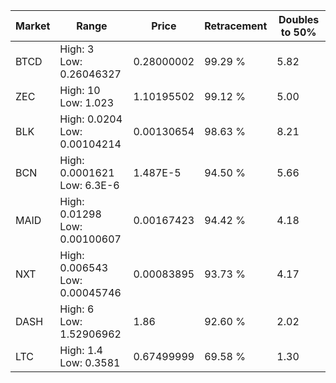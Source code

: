 | Market | Range | Price| Retracement | Doubles to 50% |
| --- | --- | --- | --- | --- |
| BTCD | High: 3<br />Low: 0.26046327 | 0.28000002 | 99.29 % | 5.82 |
| ZEC | High: 10<br />Low: 1.023 | 1.10195502 | 99.12 % | 5.00 |
| BLK | High: 0.0204<br />Low: 0.00104214 | 0.00130654 | 98.63 % | 8.21 |
| BCN | High: 0.0001621<br />Low: 6.3E-6 | 1.487E-5 | 94.50 % | 5.66 |
| MAID | High: 0.01298<br />Low: 0.00100607 | 0.00167423 | 94.42 % | 4.18 |
| NXT | High: 0.006543<br />Low: 0.00045746 | 0.00083895 | 93.73 % | 4.17 |
| DASH | High: 6<br />Low: 1.52906962 | 1.86 | 92.60 % | 2.02 |
| LTC | High: 1.4<br />Low: 0.3581 | 0.67499999 | 69.58 % | 1.30 |

